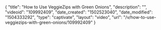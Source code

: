 {
    "title": "How to Use VeggieZips with Green Onions",
    "description": "",
    "videoid": "109992409",
    "date_created": "1502523040",
    "date_modified": "1504333292",
    "type": "captivate",
    "layout": "video",
    "url": "\/v\/how-to-use-veggiezips-with-green-onions\/109992409"
}